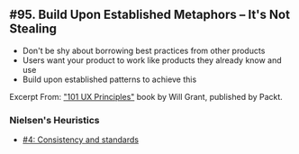 ## #95. Build Upon Established Metaphors – It's Not Stealing
-  Don't be shy about borrowing best practices from other products
-  Users want your product to work like products they already know and use
-  Build upon established patterns to achieve this

Excerpt From: ["101 UX Principles"](https://www.packtpub.com/web-development/101-ux-principles) book by Will Grant, published by Packt.

### Nielsen's Heuristics
- [#4: Consistency and standards](https://github.com/fullcircle23/fullcircle23.github.io/blob/master/2020/ui-ux/ui-ux-principles-and-best-practices.md#4-consistency-and-standards)
